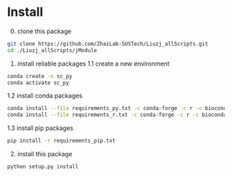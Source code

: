 # Install
0. clone this package
```bash
git clone https://github.com/ZhaiLab-SUSTech/Liuzj_allScripts.git
cd ./Liuzj_allScripts/jModule
```
1. install reliable packages
1.1 create a new environment
```bash
conda create -n sc_py
conda activate sc_py
```
1.2 install conda packages
```bash
conda install --file requirements_py.txt -c conda-forge -c r -c bioconda # or mamba
conda install --file requirements_r.txt -c conda-forge -c r -c bioconda # or mamba
```
1.3 install pip packages
```bash
pip install -r requirements_pip.txt
```
2. install this package
```bash
python setup.py install
```
